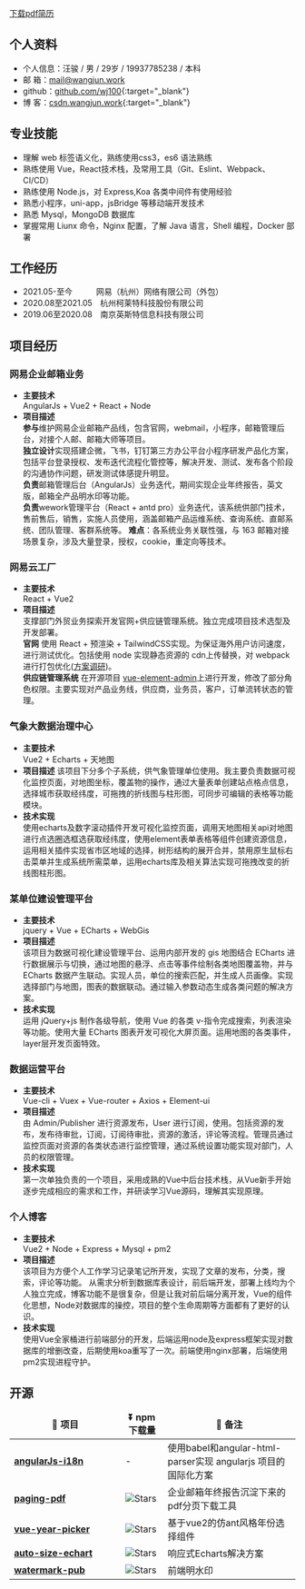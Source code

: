 [下载pdf简历](https://raw.githubusercontent.com/wj100/resume/gh-pages/汪骏（前端）.pdf)

## 个人资料

* 个人信息：汪骏  /  男  /  29岁  /  19937785238  /  本科
* 邮 箱：<mail@wangjun.work>
* github：[github.com/wj100](http://github.com/wj100){:target="_blank"}
* 博 客：[csdn.wangjun.work](http://csdn.wangjun.work){:target="_blank"}

## 专业技能

* 理解 web 标签语义化，熟练使用css3，es6 语法熟练
* 熟练使用 Vue，React技术栈，及常用工具（Git、Eslint、Webpack、CI/CD）
* 熟练使用 Node.js，对 Express,Koa 各类中间件有使用经验
* 熟悉小程序，uni-app，jsBridge 等移动端开发技术
* 熟悉 Mysql，MongoDB 数据库
* 掌握常用 Liunx 命令，Nginx 配置，了解 Java 语言，Shell 编程，Docker 部署

## 工作经历

* 2021.05-至今&emsp;&emsp;&emsp;网易（杭州）网络有限公司（外包）
* 2020.08至2021.05&emsp;杭州柯莱特科技股份有限公司
* 2019.06至2020.08&emsp;南京英斯特信息科技有限公司

## 项目经历

### 网易企业邮箱业务

* __主要技术__  
    AngularJs + Vue2 + React + Node
* __项目描述__  
    **参与**维护网易企业邮箱产品线，包含官网，webmail，小程序，邮箱管理后台，对接个人邮、邮箱大师等项目。  
    **独⽴设计**实现搭建企微，飞书，钉钉第三方办公平台⼩程序研发产品化⽅案，包括平台登录授权、发布迭代流程化管控等，解决开发、测试、发布各个阶段的沟通协作问题，研发测试体感提升明显。  
    **负责**邮箱管理后台（AngularJs）业务迭代，期间实现企业年终报告，英文版，邮箱全产品明水印等功能。  
    **负责**wework管理平台（React + antd pro）业务迭代，该系统供部门技术，售前售后，销售，实施人员使用，涵盖邮箱产品运维系统、查询系统、直邮系统、团队管理、客群系统等。
    **难点**：各系统业务关联性强，与 163 邮箱对接场景复杂，涉及大量登录，授权，cookie，重定向等技术。


### 网易云工厂

* __主要技术__  
    React + Vue2
* __项目描述__  
    支撑部门外贸业务探索开发官网+供应链管理系统。独立完成项目技术选型及开发部署。  
    __官网__ 使用 React + 预渲染 + TailwindCSS实现。为保证海外用户访问速度，进行测试优化。包括使用 node 实现静态资源的 cdn上传替换，对 webpack进行打包优化([方案调研](https://blog.csdn.net/qq_44472722/article/details/142899417?sharetype=blogdetail&sharerId=142899417&sharerefer=PC&sharesource=qq_44472722&spm=1011.2480.3001.8118))。  
    __供应链管理系统__ 在开源项目 [vue-element-admin](https://github.com/PanJiaChen/vue-element-admin)上进行开发，修改了部分角色权限。主要实现对产品业务线，供应商，业务员，客户，订单流转状态的管理。

### 气象大数据治理中心

* __主要技术__  
    Vue2 + Echarts + 天地图
* __项目描述__
    该项目下分多个子系统，供气象管理单位使用。我主要负责数据可视化监控页面，对地图坐标，覆盖物的操作，通过大量表单创建站点格点信息，选择城市获取经纬度，可拖拽的折线图与柱形图，可同步可编辑的表格等功能模块。
* __技术实现__  
    使用echarts及数字滚动插件开发可视化监控页面，调用天地图相关api对地图进行点选圈选框选获取经纬度，使用element表单表格等组件创建资源信息，运用相关插件实现省市区地域的选择，树形结构的展开合并，禁用原生鼠标右击菜单并生成系统所需菜单，运用echarts库及相关算法实现可拖拽改变的折线图柱形图。

### 某单位建设管理平台

* __主要技术__  
    jquery + Vue + ECharts + WebGis
* __项目描述__  
    该项目为数据可视化建设管理平台、运用内部开发的 gis 地图结合 ECharts 进行数据展示与切换，通过地图的悬浮、点击等事件绘制各类地图覆盖物，并与 ECharts 数据产生联动。实现人员，单位的搜索匹配，并生成人员画像。实现选择部门与地图，图表的数据联动。通过输入参数动态生成各类问题的解决方案。
* __技术实现__  
    运用 jQuery+js 制作各级导航，使用 Vue 的各类 v-指令完成搜索，列表渲染等功能。使用大量 ECharts 图表开发可视化大屏页面。运用地图的各类事件，layer层开发页面特效。

### 数据运营平台

* __主要技术__  
    Vue-cli + Vuex + Vue-router + Axios + Element-ui
* __项目描述__  
    由 Admin/Publisher 进行资源发布，User 进行订阅，使用。包括资源的发布，发布待审批，订阅，订阅待审批，资源的激活，评论等流程。管理员通过监控页面对资源的各类状态进行监控管理，通过系统设置功能实现对部门，人员的权限管理。
* __技术实现__  
    第⼀次单独负责的⼀个项⽬，采⽤成熟的Vue中后台技术栈，从Vue新⼿开始逐步完成相应的需求和⼯作，并研读学习Vue源码，理解其实现原理。

### 个人博客

* __主要技术__  
    Vue2 + Node + Express + Mysql + pm2
* __项目描述__  
    该项目为方便个人工作学习记录笔记所开发，实现了文章的发布，分类，搜索，评论等功能。 从需求分析到数据库表设计，前后端开发，部署上线均为个人独立完成，博客功能不是很复杂，但是让我对前后端分离开发，Vue的组件化思想，Node对数据库的操控，项目的整个生命周期等方面都有了更好的认识。
* __技术实现__  
    使用Vue全家桶进行前端部分的开发，后端运用node及express框架实现对数据库的增删改查，后期使用koa重写了一次。前端使用nginx部署，后端使用pm2实现进程守护。

## 开源

<table>
  <thead align="center">
      <tr>
        <td><b>🎁 项目</b></td>
        <td><b>⏬ npm下载量</b></td>
        <td><b>💬 备注</b></td>
     </tr>
  </thead>
  <tbody>
    <tr>
      <td style="width:180px"><a href="https://github.com/wj100/angularJs-i18n"><b>angularJs-i18n</b></a></td>
      <td>-</td>
      <td>使用babel和angular-html-parser实现 angularjs 项目的国际化方案</td>
    </tr>
    <tr>
      <td style="width:180px"><a href="https://www.npmjs.com/package/paging-pdf"><b>paging-pdf</b></a></td>
      <td><img alt="Stars" src="https://img.shields.io/npm/dt/paging-pdf.svg"/></td>
      <td>企业邮箱年终报告沉淀下来的pdf分页下载工具</td>
    </tr>
    <tr>
      <td style="width:180px"><a href="https://www.npmjs.com/package/vue-year-picker"><b>vue-year-picker</b></a></td>
      <td><img alt="Stars" src="https://img.shields.io/npm/dt/vue-year-picker.svg"/></td>
      <td>基于vue2的仿ant风格年份选择组件</td>
    </tr>
    <tr>
      <td style="width:180px"><a href="https://www.npmjs.com/package/auto-size-echart"><b>auto-size-echart</b></a></td>
      <td><img alt="Stars" src="https://img.shields.io/npm/dt/auto-size-echart.svg"/></td>
      <td>响应式Echarts解决方案</td>
    </tr>
    <tr>
      <td style="width:180px"><a href="https://www.npmjs.com/package/watermark-pub"><b>watermark-pub</b></a></td>
      <td><img alt="Stars" src="https://img.shields.io/npm/dt/watermark-pub.svg"/></td>
      <td>前端明水印</td>
    </tr>
  </tbody>
</table>

